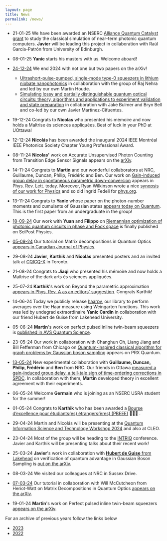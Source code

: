 ```yaml
---
layout: page
title: News  
permalink: /news/
---
```


* 21-01-25 We have been awarded an NSERC [Alliance Quantum Catalyst grant](https://www.polymtl.ca/carrefour-actualite/nouvelles/6-millions-de-dollars-pour-des-projets-en-quantique-polytechnique-montreal) to study the classical simulation of near-term photonic quantum computers. **Javier** will be leading this project in collaboration with Raúl García-Patrón from University of Edinburgh.

* 08-01-25 **Yanic** starts his masters with us. Welcome aboard!

* [24-12-24](https://x.com/polyquantique/status/1871400149282619662) We end 2024 with not one but two papers on the arXiv! 
	- [Ultrashort-pulse-pumped, single-mode type-0 squeezers in lithium niobate nanophotonics](https://arxiv.org/abs/2412.17708) in collaboration with the group of Raj Nehra and led by our own Martin Houde.
	- [Simulating lossy and partially distinguishable  quantum optical circuits: theory, algorithms and applications to  experiment validation and state preparation](https://arxiv.org/abs/2412.17742) in collaboration with Jake Bulmer and Bryn Bell and co-led by our own Javier Martínez-Cifuentes.


* 19-12-24 Congrats to **Nicolas** who presented his mémoire and now holds a Maîtrise  és sciences appliquées. Best of luck in your PhD at UOttawa!

* 12-12-24 **Nicolás** has been awarded the inaugural 2024 IEEE Montréal IEEE Photonics Society Chapter Young Professional Award.

* 08-11-24 **Nicolas'** work on Accurate Unsupervised Photon Counting from Transition Edge Sensor Signals appears on the [arXiv](https://arxiv.org/pdf/2411.05737).

* 14-11-24 Congrats to **Martin** and our wonderful collaborators at NRC, Guillaume, Duncan, Philip, Frédéric and Ben. Our work on [Gain-induced group delay in spontaneous parametric down-conversion](https://journals.aps.org/prl/abstract/10.1103/PhysRevLett.133.203601) appears in Phys. Rev. Lett. today. Moreover, Ryan Wilkinson wrote a nice [synopsis of our work for Physics](https://physics.aps.org/articles/v17/s130) and so did Ingrid Fedeli for [phys.org](https://phys.org/news/2024-12-gain-group-delay-multiphoton-pulses.html).

* 13-11-24 Congrats to **Yanic** whose paper on the photon-number moments and cumulants of Gaussian states [appears today on Quantum](https://quantum-journal.org/papers/q-2024-11-13-1521/). This is the first paper from an undergraduate in the group!

* [18-09-24](https://x.com/polyquantique/status/1836542122511778016) Our work with **Yuan** and **Filippo** on [Riemannian optimization of photonic quantum circuits in phase and Fock space](https://scipost.org/SciPostPhys.17.3.082) is finally published on SciPost Physics.

* [05-09-24](https://twitter.com/polyquantique/status/1831401152732393634) Our tutorial on Matrix decompositions in Quantum Optics  [appears in Canadian Journal of Physics](https://cdnsciencepub.com/doi/full/10.1139/cjp-2024-0070).

* 29-08-24 **Javier**, **Karthik** and **Nicolás** presented posters and an invited talk at [CQICQ-X](http://www.fields.utoronto.ca/activities/24-25/CQIQC) in Toronto.

* 21-08-24 Congrats to **Jiaqi** who presented his mémoire and now holds a Maîtrise <s>of the dark arts</s> és sciences appliquées.

* 25-07-24 **Karthik**'s work on Beyond the parametric approximation [appears in Phys. Rev. A as an editors' suggestion](https://journals.aps.org/pra/abstract/10.1103/PhysRevA.110.013712). Congrats Karthik!

* 14-06-24 Today we publicly release [haarpy](https://github.com/polyquantique/haarpy), our library to perform averages over the Haar measure using Weingarten functions. This work was led by undegrad extraordinaire **Yanic Cardin** in collaboration with our friend Hubert de Guise from Lakehead University.

* 05-06-24 **Martin**'s work on perfect pulsed inline twin-beam squeezers is [published in AVS Quantum Science](https://pubs.aip.org/avs/aqs/article-abstract/6/2/021402/3296397/Perfect-pulsed-inline-twin-beam-squeezers?redirectedFrom=fulltext).

* 23-05-24 Our work in collaboration with Changhun Oh, Liang Jiang and Bill Fefferman from Chicago on [Quantum-inspired classical algorithm for graph problems by Gaussian boson sampling](https://journals.aps.org/prxquantum/abstract/10.1103/PRXQuantum.5.020341) appears on PRX Quantum.


* [13-05-24](https://twitter.com/polyquantique/status/1790387509030965316) New experimental collaboration with **Guillaume, Duncan, Philip, Frédéric** and **Ben** from NRC. Our friends in Ottawa [measured a gain-induced group delay, a tell-tale sign of time-ordering corrections in SPDC](https://scirate.com/arxiv/2405.07909). In collaboration with them, **Martin** developed theory in excellent agreement with their experiments.


* 06-05-24 Welcome **Germain** who is joining as an NSERC USRA student for the summer!

* 01-05-24 Congrats to **Karthik** who has been awarded a [Bourse d’excellence pour étudiants(es) étrangers(ères) (PBEEE)](https://frq.gouv.qc.ca/programme/bourses-dexcellence-pour-etudiants-etrangers-pbeee-2024-2025/) 🎉🎉🎉 .

* 29-04-24 Martin and Nicolás  will be presenting at the [Quantum Information Science and Technology Workshop 2024](https://www.umass.edu/engineering/events/workshop) and also at CLEO.

* 23-04-24 Most of the group will be heading to the [INTRIQ](https://www.intriq.org/events/rencontre-printaniere-2024-de-lintriq) conference. Javier and Karthik will be presenting talks about their recent work!

* 25-03-24 **Javier**'s work in collaboration with [**Hubert de Guise** from Lakehead](https://hdeguise.lakeheadu.ca/) on verification of quantum advantage in Gaussian Boson Sampling is [out on the arXiv](https://arxiv.org/abs/2403.15339).


* 08-03-24 We visited our colleagues at NRC in Sussex Drive.

* [07-03-24](https://twitter.com/polyquantique/status/1765939012651348231) Our tutorial in collaboration with Will McCutcheon from Heriot-Watt on Matrix Decompositions in Quantum Optics [appears on the arXiv](https://arxiv.org/abs/2403.04596).

* 19-01-24 **Martin**'s work on Perfect pulsed inline twin-beam squeezers [appears on the arXiv](https://arxiv.org/abs/2401.10197).


For an archive of previous years follow the links below
* [2023](https://polyquantique.github.io/2023/) 
* [2022](https://polyquantique.github.io/2022/) 
